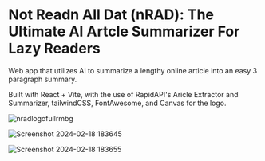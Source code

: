 # Not Readn All Dat (nRAD): The Ultimate AI Artcle Summarizer For Lazy Readers

Web app that utilizes AI to summarize a lengthy online article into an easy 3 paragraph summary. 

Built with React + Vite, with the use of RapidAPI's Aricle Extractor and Summarizer, tailwindCSS, FontAwesome, and Canvas for the logo.

![nradlogofullrmbg](https://github.com/jm8gw/ai-summarizer/assets/82823709/9ba4b541-b5cb-4a72-a972-ce78ec6dbcfb)

![Screenshot 2024-02-18 183645](https://github.com/jm8gw/ai-summarizer/assets/82823709/2bd594cf-65b7-4fc1-867a-584b4a18b9fc)

![Screenshot 2024-02-18 183655](https://github.com/jm8gw/ai-summarizer/assets/82823709/f5632b5c-6f72-46e0-9df8-870193ac5334)

